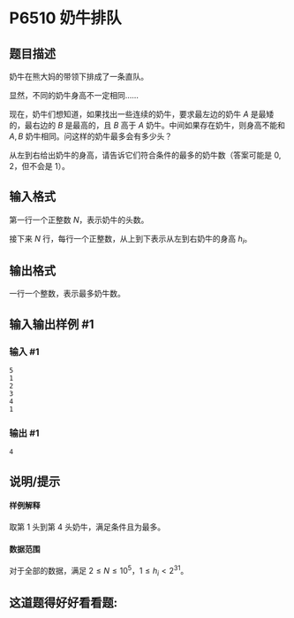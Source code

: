 # P6510 奶牛排队

## 题目描述

奶牛在熊大妈的带领下排成了一条直队。

显然，不同的奶牛身高不一定相同……

现在，奶牛们想知道，如果找出一些连续的奶牛，要求最左边的奶牛 $A$ 是最矮的，最右边的 $B$ 是最高的，且 $B$ 高于 $A$ 奶牛。中间如果存在奶牛，则身高不能和 $A,B$ 奶牛相同。问这样的奶牛最多会有多少头？

从左到右给出奶牛的身高，请告诉它们符合条件的最多的奶牛数（答案可能是 $0,2$，但不会是 $1$）。

## 输入格式

第一行一个正整数 $N$，表示奶牛的头数。

接下来 $N$ 行，每行一个正整数，从上到下表示从左到右奶牛的身高 $h_i$。

## 输出格式

一行一个整数，表示最多奶牛数。

## 输入输出样例 #1

### 输入 #1

```
5
1
2
3
4
1
```

### 输出 #1

```
4
```

## 说明/提示

#### 样例解释

取第 $1$ 头到第 $4$ 头奶牛，满足条件且为最多。

#### 数据范围

对于全部的数据，满足 $2 \le N \le 10^5$，$1 \le h_i <2^{31}$。

## 这道题得好好看看题:
```cpp
```